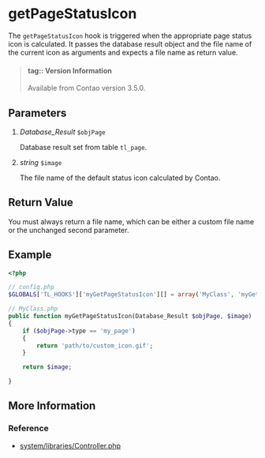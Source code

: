 # getPageStatusIcon

The `getPageStatusIcon` hook is triggered when the appropriate page status icon 
is calculated. It passes the database result object and the file name of the 
current icon as arguments and expects a file name as return value. 

> #### tag:: Version Information 
> Available from Contao version 3.5.0.


## Parameters

1. *Database_Result* `$objPage`

	Database result set from table `tl_page`.

2. *string* `$image`

	The file name of the default status icon calculated by Contao.


## Return Value

You must always return a file name, which can be either a custom file name or 
the unchanged second parameter. 


## Example

```php
<?php

// config.php
$GLOBALS['TL_HOOKS']['myGetPageStatusIcon'][] = array('MyClass', 'myGetPageStatusIcon');

// MyClass.php
public function myGetPageStatusIcon(Database_Result $objPage, $image)
{
    if ($objPage->type == 'my_page')
    {
        return 'path/to/custom_icon.gif';
    }

    return $image;

}
```


## More Information


### Reference

- [system/libraries/Controller.php](https://github.com/contao/core/blob/3.5.0/system/modules/core/library/Contao/Controller.php#L608)